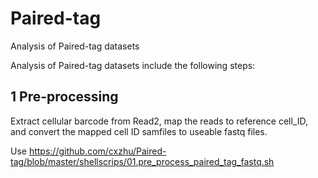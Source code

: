 # Paired-tag
Analysis of Paired-tag datasets

Analysis of Paired-tag datasets include the following steps:

## 1 Pre-processing
Extract cellular barcode from Read2, map the reads to reference cell_ID, and convert the mapped cell ID samfiles to useable fastq files.

Use https://github.com/cxzhu/Paired-tag/blob/master/shellscrips/01.pre_process_paired_tag_fastq.sh

